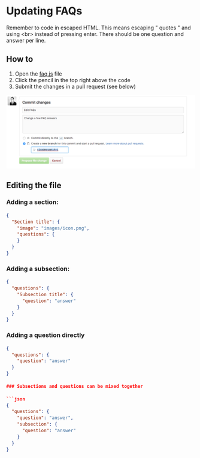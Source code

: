 # Updating FAQs

Remember to code in escaped HTML. This means escaping \" quotes \" and using &lt;br&gt; instead of
pressing enter. There should be one question and answer per line.

## How to
1. Open the [faq.js](../app/faq.js) file
1. Click the pencil in the top right above the code
1. Submit the changes in a pull request (see below)

![PR instructions](images/create-pr.png)

## Editing the file

### Adding a section:

```json
{
  "Section title": {
    "image": "images/icon.png",
    "questions": {
    }
  }
}
```

### Adding a subsection:

```json
{
  "questions": {
    "Subsection title": {
      "question": "answer"
    }
  }
}
```

### Adding a question directly

```json
{
  "questions": {
    "question": "answer"
  }
}

### Subsections and questions can be mixed together

```json
{
  "questions": {
    "question": "answer",
    "subsection": {
      "question": "answer"
    }
  }
}
```
